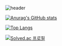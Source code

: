 ![header](https://capsule-render.vercel.app/api?type=waving&height=200&color=gradient&text=꾸준히%20성장하는%20개발자%20이용준입니다&fontAlign=50&fontSize=40)

[![Anurag's GitHub stats](https://github-readme-stats.vercel.app/api?username=usingjun)](https://github.com/anuraghazra/github-readme-stats)

[![Top Langs](https://github-readme-stats.vercel.app/api/top-langs/?username=usingjun&hide=html,css)](https://github.com/anuraghazra/github-readme-stats)

[![Solved.ac
프로필](http://mazassumnida.wtf/api/v2/generate_badge?boj=usingjun99)](https://solved.ac/usingjun99)